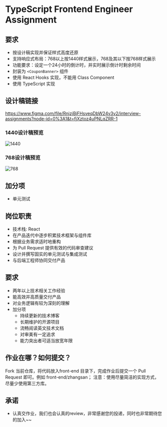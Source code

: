 # TypeScript Frontend Engineer Assignment

## 要求

- 按设计稿实现并保证样式高度还原
- 支持响应式布局：768以上按1440样式展示，768及其以下按768样式展示
- 功能要求：设定一个24小时的倒计时，并实时展示倒计时剩余时间
- 封装为 `<CouponBanner>` 组件
- 使用 React Hooks 实现，不能用 Class Component
- 使用 TypeScript 实现

## 设计稿链接
https://www.figma.com/file/RnjzjBjFHsveqDbW24v3v2/interview-assignments?node-id=0%3A1&t=fjXztoz4uPNLqZRR-1

### 1440设计稿预览
![1440](https://img.mrvcdn.com/us/media/38df616ba20e1d950b729d1684d4023c-1022-336.png)
### 768设计稿预览
![768](https://img.mrvcdn.com/us/media/46c21769d0490107b99507afe3491355-576-698.png)

## 加分项

- 单元测试

## 岗位职责

- 技术栈: React
- 在产品迭代中逐步积累技术框架与组件库
- 根据业务需求适时地重构
- 为 Pull Request 提供有效的代码审查建议
- 设计并撰写固实的单元测试与集成测试
- 与后端⼯程师协同交付产品

## 要求

- 两年以上技术相关工作经验
- 能高效并高质量交付产品
- 对业务逻辑有较为深刻的理解
- 加分项
  - 持续更新的技术博客
  - 长期维护的开源项目
  - 流畅阅读英文技术文档
  - 对审美有一定追求
  - 能力突出者可适当放宽年限

## 作业在哪？如何提交？
Fork 当前仓库，将代码放入front-end 目录下，完成作业后提交一个 Pull Request 即可。例如 front-end/zhangsan；
注意：使用尽量简洁的实现方式，尽量少使用第三方库。

## 承诺
- 认真交作业，我们也会认真的review，非常感谢您的投递，同时也非常期待您的加入~~ 
